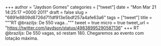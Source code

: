
+++
author = "Jaydson Gomes"
categories = ["tweet"]
date = "Mon Mar 21 14:25:17 +0000 2011"
draft = false
slug = "6891e8809d8726d711df913e5bdf257a4afe63a6"
tags = ["tweet"]
title = """RT @braziljs: De 550 vaga..."""
tweet = true
micro = true
tweet_url = "https://twitter.com/jaydson/status/49838995290587136"
+++
RT @braziljs: De 550 vagas, só restam 180.  Chegaremos ao evento com lotação máxima.
